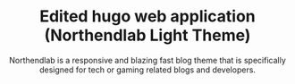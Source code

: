 <h1 align=center>Edited hugo web application (Northendlab Light Theme)</h1>  
<p align=center>Northendlab is a responsive and blazing fast blog theme that is specifically designed for tech or gaming related blogs and developers.  </p>
